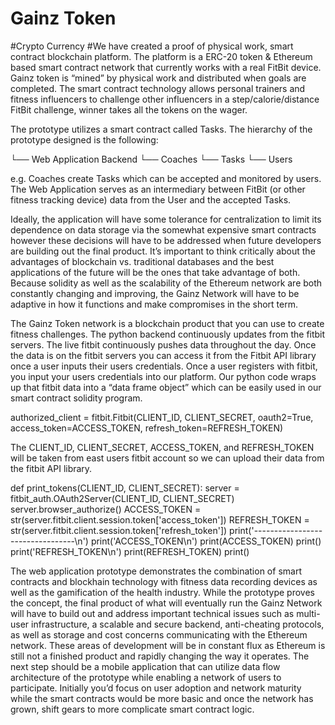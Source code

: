 # Gainz Token
#Crypto Currency 
#We have created a proof of physical work, smart contract blockchain platform. The platform is a ERC-20 token & Ethereum based smart contract network that currently works with a real FitBit device. Gainz token is “mined” by physical work and distributed when goals are completed. The smart contract technology allows personal trainers and fitness influencers to challenge other influencers in a step/calorie/distance FitBit challenge, winner takes all the tokens on the wager.

The prototype utilizes a smart contract called Tasks. The hierarchy of the prototype designed is the following:

└── Web Application Backend
     └── Coaches
          └── Tasks
               └── Users

e.g. Coaches create Tasks which can be accepted and monitored by users. The Web Application serves as an intermediary between FitBit (or other fitness tracking device) data from the User and the accepted Tasks.

Ideally, the application will have some tolerance for centralization to limit its dependence on data storage via the somewhat expensive smart contracts however these decisions will have to be addressed when future developers are building out the final product. It’s important to think critically about the advantages of blockchain vs. traditional databases and the best applications of the future will be the ones that take advantage of both. Because solidity as well as the scalability of the Ethereum network are both constantly changing and improving, the Gainz Network will have to be adaptive in how it functions and make compromises in the short term.

The Gainz Token network is a blockchain product that you can use to create fitness challenges.  The python backend continuously updates from the fitbit servers.  The live fitbit continuously pushes data throughout the day.  Once the data is on the fitbit servers you can access it from the Fitbit API library once a user inputs their users credentials.  Once a user registers with fitbit, you input your users credentials into our platform.  Our python code wraps up that fitbit data into a “data frame object” which can be easily used in our smart contract solidity program.  

authorized_client = fitbit.Fitbit(CLIENT_ID, 
                                  		CLIENT_SECRET, 
                                  		oauth2=True, 
                                  		access_token=ACCESS_TOKEN, 
                                  		refresh_token=REFRESH_TOKEN)

The CLIENT_ID, CLIENT_SECRET, ACCESS_TOKEN, and REFRESH_TOKEN  will be taken from east users fitbit account so we can upload their data from the fitbit API library. 

def print_tokens(CLIENT_ID, CLIENT_SECRET):
    				server = fitbit_auth.OAuth2Server(CLIENT_ID, CLIENT_SECRET)
    				server.browser_authorize()
    				ACCESS_TOKEN = str(server.fitbit.client.session.token['access_token'])
    				REFRESH_TOKEN = str(server.fitbit.client.session.token['refresh_token'])
    				print('---------------------------------\n')
    				print('ACCESS_TOKEN\n')
    				print(ACCESS_TOKEN)
   				print()
    				print('REFRESH_TOKEN\n')
    				print(REFRESH_TOKEN)
    				print()

The web application prototype demonstrates the combination of smart contracts and blockhain technology with fitness data recording devices as well as the gamification of the health industry. While the prototype proves the concept, the final product of what will eventually run the Gainz Network will have to build out and address important technical issues such as multi-user infrastructure, a scalable and secure backend, anti-cheating protocols, as well as storage and cost concerns communicating with the Ethereum network. These areas of development will be in constant flux as Ethereum is still not a finished product and rapidly changing the way it operates. The next step should be a mobile application that can utilize data flow architecture of the prototype while enabling a network of users to participate. Initially you’d focus on user adoption and network maturity while the smart contracts would be more basic and once the network has grown, shift gears to more complicate smart contract logic.


